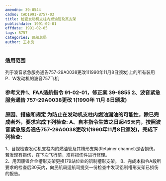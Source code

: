 ```yaml
---
amendno: 39-0544  
cadno: CAD1991-B757-03  
title: 检查发动机支柱内燃油管及其支架  
publishdate: 1991-02-01  
effdate: 1991-02-05  
tags: B757  
categories: 民航总局  
author: 王永良  
---
```

  
### 适用范围  
列于波音紧急服务通告757-29A0038更改1(1990年11月8日颁发)上的所有装用P．W发动机的波音757飞机  
  
<!--more-->  
### 参考文件1、FAA适航指令 91-02-01，修正案 39-6855 2、波音紧急服务通告 757-29A0038更改 1(1990年 11月 8日颁发)  
  
### 原因、措施和规定     为防止在发动机支柱内燃油漏油的可能性，除已完成者外，要求完成下列检查: A、自本指令生效之日起45天内，按照波音紧急服务通告757-29A0038更改1(1990年11月8日颁发)，完成下列检查:  
1、目视检查发动机支柱内的燃油管及其槽形支架(Retainer channel)是否损伤。若发现有损伤，在下次飞行前，须将损伤件进行修理。  
2、用因康镍合金槽形支架更换179站位处的铝制槽形支架。 B、完成本指令A段所要求的检查后30天内，向民航局适航司提交一份检查中发现铝制槽形支架已损伤的报告。  
  
